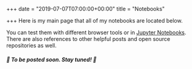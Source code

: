 +++
date = "2019-07-07T07:00:00+00:00"
title = "Notebooks"

+++
Here is my main page that all of my notebooks are located below.

You can test them with different browser tools or in [Jupyter Notebooks](https://jupyter.org/). There are also references to other helpful posts and open source repositories as well.

##### 🚧 To be posted soon. Stay tuned! 🚧